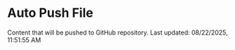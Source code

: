 # Auto Push File

Content that will be pushed to GitHub repository.
Last updated: 08/22/2025, 11:51:55 AM